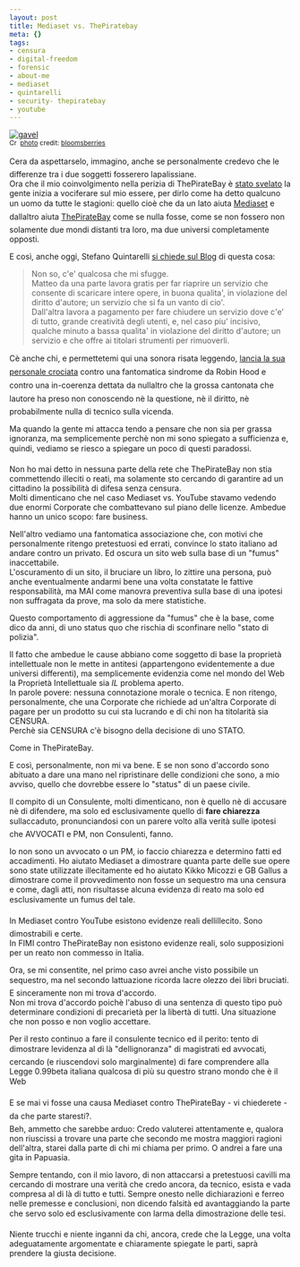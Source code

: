 ```yaml
--- 
layout: post
title: Mediaset vs. ThePiratebay
meta: {}
tags: 
- censura
- digital-freedom
- forensic
- about-me
- mediaset
- quintarelli
- security- thepiratebay
- youtube
---
```

<a href="http://www.flickr.com/photos/79145585@N00/383476178/" title="gavel" target="_blank"><img src="http://farm1.static.flickr.com/129/383476178_8fe0f5e767.jpg" alt="gavel" border="0" /></a>  
<small><a href="http://creativecommons.org/licenses/by-nd/2.0/" title="Attribution-NoDerivs License" target="_blank"><img src="http://www.lastknight.com/wp-content/plugins/photo-dropper/images/cc.png" alt="Creative Commons License" border="0" width="16" height="16" align="absmiddle" /></a> <a href="http://www.photodropper.com/photos/" target="_blank">photo</a> credit: <a href="http://www.flickr.com/photos/79145585@N00/383476178/" title="bloomsberries" target="_blank">bloomsberries</a></small>  
  
Cera da aspettarselo, immagino, anche se personalmente credevo che le differenze tra i due soggetti fosserero lapalissiane.  
Ora che il mio coinvolgimento nella perizia di ThePirateBay è [stato svelato][1] la gente inizia a vociferare sul mio essere, per dirlo come ha detto qualcuno un uomo da tutte le stagioni: quello cioè che da un lato aiuta [Mediaset][2] e dallaltro aiuta [ThePirateBay][1] come se nulla fosse, come se non fossero non solamente due mondi distanti tra loro, ma due universi completamente opposti.  
  
E così, anche oggi, Stefano Quintarelli [si chiede sul Blog][3] di questa cosa:  
> Non so, c'e' qualcosa che mi sfugge.  
> Matteo da una parte lavora gratis per far riaprire un servizio che consente di scaricare intere opere, in buona qualita', in violazione del diritto d'autore; un servizio che si fa un vanto di cio'.  
> Dall'altra lavora a pagamento per fare chiudere un servizio dove c'e' di tutto, grande creatività degli utenti, e, nel caso piu' incisivo, qualche minuto  a bassa qualita' in violazione del diritto d'autore; un servizio e che offre ai titolari strumenti per rimuoverli.   
  
Cè anche chi, e permettetemi qui una sonora risata leggendo, [lancia la sua personale crociata][4] contro una fantomatica sindrome da Robin Hood e contro una in-coerenza dettata da nullaltro che la grossa cantonata che lautore ha preso non conoscendo nè la questione, nè il diritto, nè probabilmente nulla di tecnico sulla vicenda.  
  
Ma quando la gente mi attacca tendo a pensare che non sia per grassa ignoranza, ma semplicemente perchè non mi sono spiegato a sufficienza e, quindi, vediamo se riesco a spiegare un poco di questi paradossi.  
   
Non ho mai detto in nessuna parte della rete che ThePirateBay non stia commettendo illeciti o reati, ma solamente sto cercando di garantire ad un cittadino la possibilità di difesa senza censura.    
Molti dimenticano che nel caso Mediaset vs. YouTube stavamo vedendo due enormi Corporate che combattevano sul piano delle licenze. Ambedue hanno un unico scopo: fare business.  
  
Nell'altro vediamo una fantomatica associazione che, con motivi che personalmente ritengo pretestuosi ed errati, convince lo stato italiano ad andare contro un privato. Ed oscura un sito web sulla base di un "fumus" inaccettabile.  
L'oscuramento di un sito, il bruciare un libro, lo zittire una persona, può anche eventualmente andarmi bene una volta constatate le fattive responsabilità, ma MAI come manovra preventiva sulla base di una ipotesi non suffragata da prove, ma solo da mere statistiche.  
  
Questo comportamento di aggressione da "fumus" che è la base, come dico da anni, di uno status quo che rischia di sconfinare nello "stato di polizia".  
  
Il fatto che ambedue le cause abbiano come soggetto di base la proprietà intellettuale non le mette in antitesi (appartengono evidentemente a due universi differenti), ma semplicemente evidenzia come nel mondo del Web la Proprietà Intellettuale sia _IL_ problema aperto.  
In parole povere: nessuna connotazione morale o tecnica. E non ritengo, personalmente, che una Corporate che richiede ad un'altra Corporate di pagare per un prodotto su cui sta lucrando e di chi non ha titolarità sia CENSURA.  
Perchè sia CENSURA c'è bisogno della decisione di uno STATO.  
  
Come in ThePirateBay.    
    
E così, personalmente, non mi va bene. E se non sono d'accordo sono abituato a dare una mano nel ripristinare delle condizioni che sono, a mio avviso, quello che dovrebbe essere lo "status" di un paese civile.   
  
Il compito di un Consulente, molti dimenticano, non è quello nè di accusare nè di difendere, ma solo ed esclusivamente quello di **fare chiarezza**  sullaccaduto, pronunciandosi con un parere volto alla verità sulle ipotesi che AVVOCATI e PM, non Consulenti, fanno.  
  
Io non sono un avvocato o un PM, io faccio chiarezza e determino fatti ed accadimenti. Ho aiutato Mediaset a dimostrare quanta parte delle sue opere sono state utilizzate illecitamente ed ho aiutato Kikko Micozzi e GB Gallus a dimostrare come il provvedimento non fosse un sequestro ma una censura e come, dagli atti, non risultasse alcuna evidenza di reato ma solo ed esclusivamente un fumus del tale.  
  
In Mediaset contro YouTube esistono evidenze reali dellillecito. Sono dimostrabili e certe.  
In FIMI contro ThePirateBay non esistono evidenze reali, solo supposizioni per un reato non commesso in Italia.  
  
Ora, se mi consentite, nel primo caso avrei anche visto possibile un sequestro, ma nel secondo lattuazione ricorda lacre olezzo dei libri bruciati. E sinceramente non mi trova d'accordo.  
Non mi trova d'accordo poichè l'abuso di una sentenza di questo tipo può determinare condizioni di precarietà per la libertà di tutti. Una situazione che non posso e non voglio accettare.  
  
Per il resto continuo a fare il consulente tecnico ed il perito: tento di dimostrare levidenza al di là "dellignoranza" di magistrati ed avvocati, cercando (e riuscendovi solo marginalmente) di fare comprendere alla Legge 0.99beta italiana qualcosa di più su questro strano mondo che è il Web   
  
E se mai vi fosse una causa Mediaset contro ThePirateBay - vi chiederete - da che parte staresti?.   
Beh, ammetto che sarebbe arduo: Credo valuterei attentamente e, qualora non riuscissi a trovare una parte che secondo me mostra maggiori ragioni dell'altra, starei dalla parte di chi mi chiama per primo. 
O andrei a fare una gita in Papuasia.  
  
Sempre tentando, con il mio lavoro, di non attaccarsi a pretestuosi cavilli ma cercando di mostrare una verità che credo ancora, da tecnico, esista e vada compresa al di là di tutto e tutti. Sempre onesto nelle dichiarazioni e ferreo nelle premesse e conclusioni, non dicendo falsità ed avantaggiando la parte che servo solo ed esclusivamente con larma della dimostrazione delle tesi.  
  
Niente trucchi e niente inganni da chi, ancora, crede che la Legge, una volta adeguatamente argomentate e chiaramente spiegate le parti, saprà prendere la giusta decisione.  
  
  
  
  
[1]: http://www.lastknight.com/2008/09/26/the-pirate-bay-dissequestro-perizia-matteo-flora/
[2]: http://www.lastknight.com/2008/08/04/the-very-big-faq-of-mediaset-vs-youtube/
[3]: http://blog.quintarelli.it/blog/2008/09/la-baia-risorta.html
[4]: http://robertodadda.blogspot.com/2008/09/la-indrome-di-robin-hood.html 

